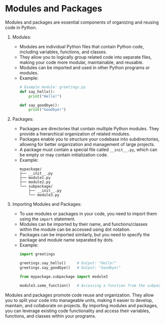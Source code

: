# Modules and Packages
Modules and packages are essential components of organizing and reusing code in Python. 

1. Modules:
   * Modules are individual Python files that contain Python code, including variables, functions, and classes.
   * They allow you to logically group related code into separate files, making your code more modular, maintainable, and reusable.
   * Modules can be imported and used in other Python programs or modules.
   * Example:
     ```python
     # Example module: greetings.py
     def say_hello():
         print("Hello!")

     def say_goodbye():
         print("Goodbye!")
     ```

2. Packages:
   * Packages are directories that contain multiple Python modules. They provide a hierarchical organization of related modules.
   * Packages enable you to structure your codebase into subdirectories, allowing for better organization and management of large projects.
   * A package must contain a special file called `__init__.py`, which can be empty or may contain initialization code.
   * Example:
     ```
     mypackage/
     ├── __init__.py
     ├── module1.py
     ├── module2.py
     └── subpackage/
         ├── __init__.py
         └── module3.py
     ```

3. Importing Modules and Packages:
   * To use modules or packages in your code, you need to import them using the `import` statement.
   * Modules can be imported by their name, and functions/classes within the module can be accessed using dot notation.
   * Packages can be imported similarly, but you need to specify the package and module name separated by dots.
   * Example:
     ```python
     import greetings

     greetings.say_hello()     # Output: "Hello!"
     greetings.say_goodbye()   # Output: "Goodbye!"

     from mypackage.subpackage import module3

     module3.some_function()   # Accessing a function from the subpackage module
     ```

Modules and packages promote code reuse and organization. They allow you to split your code into manageable units, making it easier to develop, maintain, and collaborate on projects. By importing modules and packages, you can leverage existing code functionality and access their variables, functions, and classes within your programs.